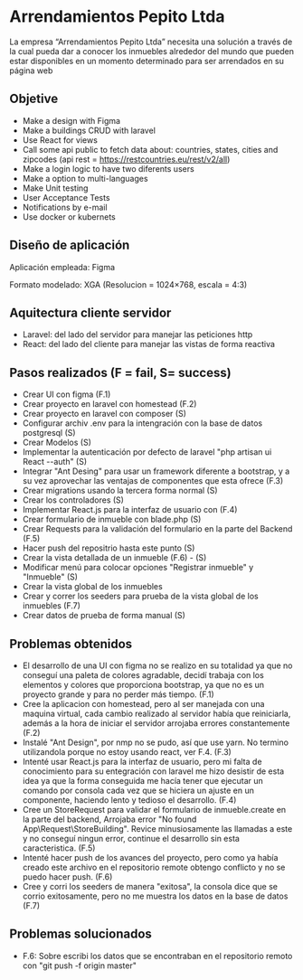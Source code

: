 # Arrendamientos Pepito Ltda

La empresa “Arrendamientos Pepito Ltda” necesita una solución a través de la cual pueda dar a
conocer los inmuebles alrededor del mundo que pueden estar disponibles en un momento
determinado para ser arrendados en su página web

## Objetive

* Make a design with Figma
* Make a buildings CRUD with laravel
* Use React for views
* Call some api public to fetch data about: countries, states, cities and zipcodes (api rest = https://restcountries.eu/rest/v2/all)
* Make a login logic to have two diferents users
* Make a option to multi-languages
* Make Unit testing
* User Acceptance Tests
* Notifications by e-mail
* Use docker or kubernets

## Diseño de aplicación

Aplicación empleada: Figma

Formato modelado: XGA (Resolucion = 1024×768, escala =	4:3)

## Aquitectura cliente servidor

* Laravel: del lado del servidor para manejar las peticiones http
* React: del lado del cliente para manejar las vistas de forma reactiva 

## Pasos realizados (F = fail, S= success)

* Crear UI con figma (F.1)
* Crear proyecto en laravel con homestead (F.2)
* Crear proyecto en laravel con composer (S)
* Configurar archiv .env para la intengración con la base de datos postgresql (S)
* Crear Modelos (S)
* Implementar la autenticación por defecto de laravel "php artisan ui React --auth" (S)
* Integrar "Ant Desing" para usar un framework diferente a bootstrap, y a su vez aprovechar las ventajas de componentes que esta ofrece (F.3)
* Crear migrations usando la tercera forma normal (S)
* Crear los controladores (S)
* Implementar React.js para la interfaz de usuario con (F.4)
* Crear formulario de inmueble con blade.php (S)
* Crear Requests para la validación del formulario en la parte del Backend (F.5)
* Hacer push del repositrio hasta este punto (S)
* Crear la vista detallada de un inmueble (F.6) - (S)
* Modificar menú para colocar opciones "Registrar inmueble" y "Inmueble" (S)
* Crear la vista global de los inmuebles
* Crear y correr los seeders para prueba de la vista global de los inmuebles (F.7)
* Crear datos de prueba de forma manual (S)

## Problemas obtenidos

* El desarrollo de una UI con figma no se realizo en su totalidad ya que no conseguí una paleta de colores agradable, decidí trabaja con los elementos y colores que proporciona bootstrap, ya que no es un proyecto grande y para no perder más tiempo. (F.1)
* Cree la aplicacion con homestead, pero al ser manejada con una maquina virtual, cada cambio realizado al servidor había que reiniciarla, además a la hora de iniciar el servidor arrojaba errores constantemente (F.2)
* Instalé "Ant Design", por nmp no se pudo, así que use yarn. No termino utilizandola porque no estoy usando react, ver F.4. (F.3)
* Intenté  usar React.js para la interfaz de usuario, pero mi falta de conocimiento para su entegración con laravel me hizo desistir de esta idea ya que la forma conseguida me hacía tener que ejecutar un comando por consola cada vez que se hiciera un ajuste en un componente, haciendo lento y tedioso el desarrollo. (F.4)
* Cree un StoreRequest para validar el formulario de inmueble.create en la parte del backend, Arrojaba error "No found App\Request\StoreBuilding". Revice minusiosamente las llamadas a este y no conseguí ningun error, continue el desarrollo sin esta caracteristica. (F.5)
* Intenté hacer push de los avances del proyecto, pero como ya había creado este archivo en el repositorio remote obtengo conflicto y no se puedo hacer push. (F.6)
* Cree y corri los seeders de manera "exitosa", la consola dice que se corrio exitosamente, pero no me muestra los datos en la base de datos (F.7)

## Problemas solucionados

* F.6: Sobre escribi los datos que se encontraban en el repositorio remoto con "git push -f origin master"


